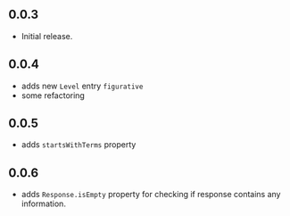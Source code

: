 ## 0.0.3

- Initial release.

## 0.0.4

- adds new `Level` entry `figurative`
- some refactoring

## 0.0.5

- adds `startsWithTerms` property

## 0.0.6

- adds `Response.isEmpty` property for checking if response contains any information.
